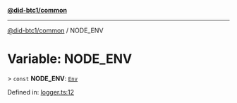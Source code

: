 [**@did-btc1/common**](../README.md)

***

[@did-btc1/common](../globals.md) / NODE\_ENV

# Variable: NODE\_ENV

&gt; `const` **NODE\_ENV**: [`Env`](../enumerations/Env.md)

Defined in: [logger.ts:12](https://github.com/dcdpr/did-btc1-js/blob/4ab6f9915d95beed9bc633644c9db1539395f512/packages/common/src/logger.ts#L12)
